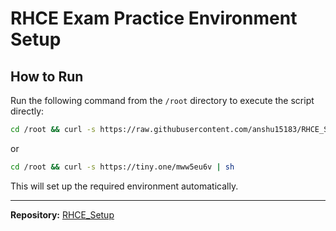 # RHCE Exam Practice Environment Setup

## How to Run

Run the following command from the `/root` directory to execute the script directly:
```bash
cd /root && curl -s https://raw.githubusercontent.com/anshu15183/RHCE_Setup/refs/heads/main/a.sh | sh
```
or
```bash
cd /root && curl -s https://tiny.one/mww5eu6v | sh
```

This will set up the required environment automatically.

---

**Repository:** [RHCE_Setup](https://github.com/anshu15183/RHCE_Setup)

